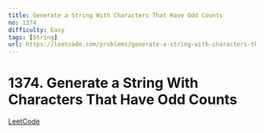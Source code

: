```yaml
---
title: Generate a String With Characters That Have Odd Counts
no: 1374
difficulty: Easy
tags: [String]
url: https://leetcode.com/problems/generate-a-string-with-characters-that-have-odd-counts/
---
```


# 1374. Generate a String With Characters That Have Odd Counts

[LeetCode](https://leetcode.com/problems/generate-a-string-with-characters-that-have-odd-counts/)

